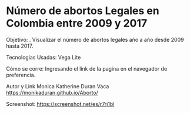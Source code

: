 # Número de abortos Legales en Colombia entre 2009 y 2017

Objetivo:
. Visualizar el número de abortos legales año a año desde 2009 hasta 2017.

Tecnologias Usadas:
Vega Lite

Cómo se corre:
Ingresando el link de la pagina en el navegador de preferencia.

Autor y Link
Monica Katherine Duran Vaca
 https://monikaduran.github.io/Aborto/

Screenshot:
https://screenshot.net/es/r7rj1bl


